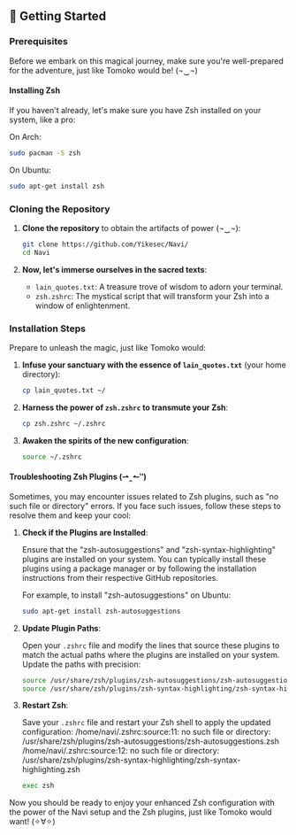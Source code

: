 
## 🚀 Getting Started

### Prerequisites

Before we embark on this magical journey, make sure you're well-prepared for the adventure, just like Tomoko would be! (¬‿¬)

#### Installing Zsh

If you haven't already, let's make sure you have Zsh installed on your system, like a pro:

On Arch:

```bash
sudo pacman -S zsh
```

On Ubuntu:

```bash
sudo apt-get install zsh
```

### Cloning the Repository

1. **Clone the repository** to obtain the artifacts of power (¬‿¬):

    ```bash
    git clone https://github.com/Yikesec/Navi/
    cd Navi
    ```

2. **Now, let's immerse ourselves in the sacred texts**:

    - `lain_quotes.txt`: A treasure trove of wisdom to adorn your terminal.
    - `zsh.zshrc`: The mystical script that will transform your Zsh into a window of enlightenment.

### Installation Steps

Prepare to unleash the magic, just like Tomoko would:

1. **Infuse your sanctuary with the essence of `lain_quotes.txt`** (your home directory):

    ```bash
    cp lain_quotes.txt ~/
    ```

2. **Harness the power of `zsh.zshrc` to transmute your Zsh**:

    ```bash
    cp zsh.zshrc ~/.zshrc
    ```

3. **Awaken the spirits of the new configuration**:

    ```bash
    source ~/.zshrc
    ```

#### Troubleshooting Zsh Plugins (⇀‸↼‶)

Sometimes, you may encounter issues related to Zsh plugins, such as "no such file or directory" errors. If you face such issues, follow these steps to resolve them and keep your cool:

1. **Check if the Plugins are Installed**:

   Ensure that the "zsh-autosuggestions" and "zsh-syntax-highlighting" plugins are installed on your system. You can typically install these plugins using a package manager or by following the installation instructions from their respective GitHub repositories.

   For example, to install "zsh-autosuggestions" on Ubuntu:

   ```bash
   sudo apt-get install zsh-autosuggestions
   ```

2. **Update Plugin Paths**:

   Open your `.zshrc` file and modify the lines that source these plugins to match the actual paths where the plugins are installed on your system. Update the paths with precision:

   ```bash
   source /usr/share/zsh/plugins/zsh-autosuggestions/zsh-autosuggestions.zsh
   source /usr/share/zsh/plugins/zsh-syntax-highlighting/zsh-syntax-highlighting.zsh
   ```

3. **Restart Zsh**:

   Save your `.zshrc` file and restart your Zsh shell to apply the updated configuration:
/home/navi/.zshrc:source:11: no such file or directory: /usr/share/zsh/plugins/zsh-autosuggestions/zsh-autosuggestions.zsh
/home/navi/.zshrc:source:12: no such file or directory: /usr/share/zsh/plugins/zsh-syntax-highlighting/zsh-syntax-highlighting.zsh

   ```bash
   exec zsh
   ```

Now you should be ready to enjoy your enhanced Zsh configuration with the power of the Navi setup and the Zsh plugins, just like Tomoko would want! (✧∀✧)
